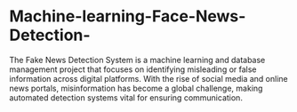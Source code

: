 # Machine-learning-Face-News-Detection-
The Fake News Detection System is a machine learning and database management project that focuses on identifying misleading or false information across digital platforms. With the rise of social media and online news portals, misinformation has become a global challenge, making automated detection systems vital for ensuring  communication.
